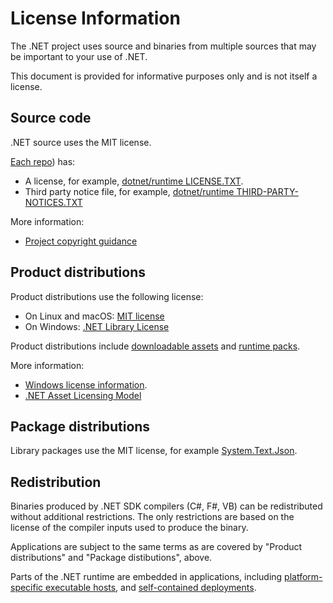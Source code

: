 # License Information

The .NET project uses source and binaries from multiple sources that may be important to your use of .NET.

This document is provided for informative purposes only and is not itself a license.

## Source code

.NET source uses the MIT license.

[Each repo](./Documentation/core-repos.md)) has:

- A license, for example, [dotnet/runtime LICENSE.TXT](https://github.com/dotnet/runtime/blob/main/LICENSE.TXT).
- Third party notice file, for example, [dotnet/runtime THIRD-PARTY-NOTICES.TXT](https://github.com/dotnet/runtime/blob/main/THIRD-PARTY-NOTICES.TXT)

More information:

- [Project copyright guidance](https://github.com/dotnet/runtime/blob/main/docs/project/copyright.md)

## Product distributions

Product distributions use the following license:

- On Linux and macOS: [MIT license](https://github.com/dotnet/core/blob/main/LICENSE.TXT)
- On Windows: [.NET Library License](https://dotnet.microsoft.com/dotnet_library_license.htm)

Product distributions include [downloadable assets](https://dotnet.microsoft.com/download/dotnet) and [runtime packs](https://www.nuget.org/packages/Microsoft.NETCore.App.Runtime.win-x64/).

More information:

- [Windows license information](https://github.com/dotnet/core/blob/main/license-information-windows.md).
- [.NET Asset Licensing Model](https://github.com/dotnet/runtime/blob/main/docs/project/licensing-assets.md)

## Package distributions

Library packages use the MIT license, for example [System.Text.Json](https://www.nuget.org/packages/System.Text.Json).

## Redistribution

Binaries produced by .NET SDK compilers (C#, F#, VB) can be redistributed without additional restrictions. The only restrictions are based on the license of the compiler inputs used to produce the binary.

Applications are subject to the same terms as are covered by "Product distributions" and "Package distibutions", above.

Parts of the .NET runtime are embedded in applications, including [platform-specific executable hosts](https://learn.microsoft.com/dotnet/core/deploying/deploy-with-cli#framework-dependent-executable),
and [self-contained deployments](https://learn.microsoft.com/dotnet/core/deploying/deploy-with-cli#self-contained-deployment).
